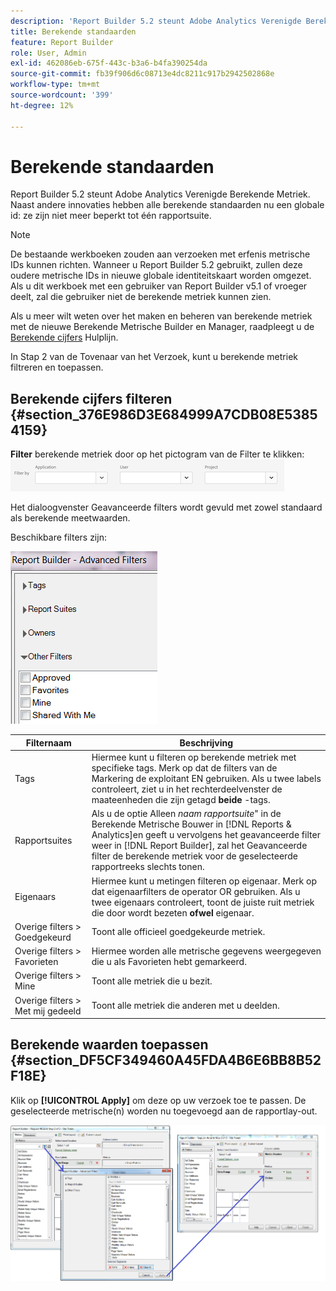 ```yaml
---
description: 'Report Builder 5.2 steunt Adobe Analytics Verenigde Berekende Metriek. Naast andere innovaties hebben alle berekende standaarden nu een globale id: ze zijn niet meer beperkt tot één rapportsuite.'
title: Berekende standaarden
feature: Report Builder
role: User, Admin
exl-id: 462086eb-675f-443c-b3a6-b4fa390254da
source-git-commit: fb39f906d6c08713e4dc8211c917b2942502868e
workflow-type: tm+mt
source-wordcount: '399'
ht-degree: 12%

---
```


# Berekende standaarden

Report Builder 5.2 steunt Adobe Analytics Verenigde Berekende Metriek. Naast andere innovaties hebben alle berekende standaarden nu een globale id: ze zijn niet meer beperkt tot één rapportsuite.

>[!NOTE]
>
>De bestaande werkboeken zouden aan verzoeken met erfenis metrische IDs kunnen richten. Wanneer u Report Builder 5.2 gebruikt, zullen deze oudere metrische IDs in nieuwe globale identiteitskaart worden omgezet. Als u dit werkboek met een gebruiker van Report Builder v5.1 of vroeger deelt, zal die gebruiker niet de berekende metriek kunnen zien.

Als u meer wilt weten over het maken en beheren van berekende metriek met de nieuwe Berekende Metrische Builder en Manager, raadpleegt u de [Berekende cijfers](https://experienceleague.adobe.com/docs/analytics/components/calculated-metrics/cm-overview.html) Hulplijn.

In Stap 2 van de Tovenaar van het Verzoek, kunt u berekende metriek filtreren en toepassen.

## Berekende cijfers filteren {#section_376E986D3E684999A7CDB08E53854159}

**Filter** berekende metriek door op het pictogram van de Filter te klikken:  ![Screenshot van de filteropties die de velden Toepassing, Gebruiker en Project weergeven.](/help/admin/admin/assets/filter.png)

Het dialoogvenster Geavanceerde filters wordt gevuld met zowel standaard als berekende meetwaarden.

Beschikbare filters zijn:

![Screenshot met de opties voor Geavanceerde filters die in de volgende tabel worden beschreven.](assets/advanced_filters.png)

| Filternaam | Beschrijving |
|---|---|
| Tags | Hiermee kunt u filteren op berekende metriek met specifieke tags. Merk op dat de filters van de Markering de exploitant EN gebruiken. Als u twee labels controleert, ziet u in het rechterdeelvenster de maateenheden die zijn getagd **beide** -tags. |
| Rapportsuites | Als u de optie Alleen *naam rapportsuite*&quot; in de Berekende Metrische Bouwer in [!DNL Reports & Analytics]en geeft u vervolgens het geavanceerde filter weer in [!DNL Report Builder], zal het Geavanceerde filter de berekende metriek voor de geselecteerde rapportreeks slechts tonen. |
| Eigenaars | Hiermee kunt u metingen filteren op eigenaar. Merk op dat eigenaarfilters de operator OR gebruiken. Als u twee eigenaars controleert, toont de juiste ruit metriek die door wordt bezeten **ofwel** eigenaar. |
| Overige filters > Goedgekeurd | Toont alle officieel goedgekeurde metriek. |
| Overige filters > Favorieten | Hiermee worden alle metrische gegevens weergegeven die u als Favorieten hebt gemarkeerd. |
| Overige filters > Mine | Toont alle metriek die u bezit. |
| Overige filters > Met mij gedeeld | Toont alle metriek die anderen met u deelden. |

## Berekende waarden toepassen {#section_DF5CF349460A45FDA4B6E6BB8B52F18E}

Klik op **[!UICONTROL Apply]** om deze op uw verzoek toe te passen. De geselecteerde metrische(n) worden nu toegevoegd aan de rapportlay-out.

![Screenshot die de Stap 2 van de Tovenaar van het Verzoek toont - de Totalen van de Plaats richtend aan het Geavanceerde venster van Filters en toegepaste rapportmetriek.](assets/filtering_for_metric.png)
